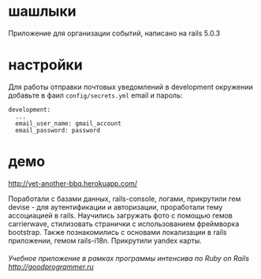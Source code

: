 # шашлыки

Приложение для организации событий, написано  на rails 5.0.3

# настройки
Для работы отправки почтовых уведомлений в development окружении
добавьте в фаил ```config/secrets.yml``` email и пароль: 

```
development:
  ...
  email_user_name: gmail_account
  email_password: password
``` 

# демо
http://yet-another-bbq.herokuapp.com/

Поработали с базами данных, rails-console, логами, прикрутили гем devise - для аутентификации и авторизации,
проработали тему ассоциацией в rails. Научились загружать фото с помощью гемов carrierwave, стилизовать странички с
использованием фреймворка bootstrap. Также познакомились с основами локализации в rails приложении, гемом rails-i18n.
Прикрутили yandex карты.

###### Учебное приложение в рамках программы интенсива по Ruby on Rails http://goodprogrammer.ru
